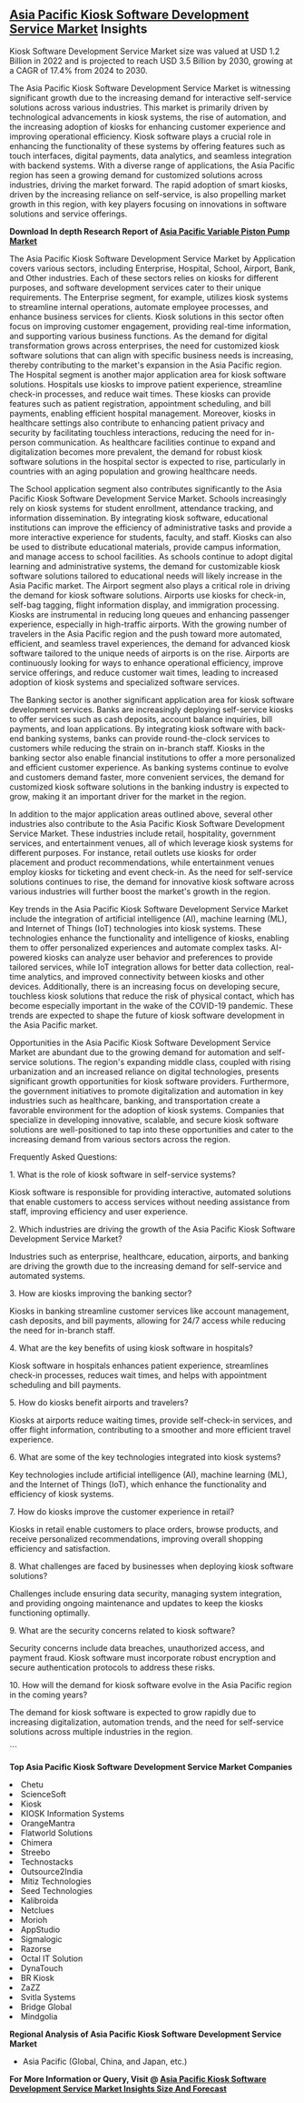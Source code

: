 <h2><a href="https://www.verifiedmarketreports.com/download-sample/?rid=463842&amp;utm_source=Github-Feb&amp;utm_medium=219" target="_blank">Asia Pacific Kiosk Software Development Service Market</a> Insights</h2><p>Kiosk Software Development Service Market size was valued at USD 1.2 Billion in 2022 and is projected to reach USD 3.5 Billion by 2030, growing at a CAGR of 17.4% from 2024 to 2030.</p><p><p>The Asia Pacific Kiosk Software Development Service Market is witnessing significant growth due to the increasing demand for interactive self-service solutions across various industries. This market is primarily driven by technological advancements in kiosk systems, the rise of automation, and the increasing adoption of kiosks for enhancing customer experience and improving operational efficiency. Kiosk software plays a crucial role in enhancing the functionality of these systems by offering features such as touch interfaces, digital payments, data analytics, and seamless integration with backend systems. With a diverse range of applications, the Asia Pacific region has seen a growing demand for customized solutions across industries, driving the market forward. The rapid adoption of smart kiosks, driven by the increasing reliance on self-service, is also propelling market growth in this region, with key players focusing on innovations in software solutions and service offerings. <p><strong>Download In depth Research Report of <a href="https://www.verifiedmarketreports.com/download-sample/?rid=236118&amp;utm_source=Pulse-Dec&amp;utm_medium=219" target="_blank">Asia Pacific Variable Piston Pump Market</a></strong></p></p> <p>The Asia Pacific Kiosk Software Development Service Market by Application covers various sectors, including Enterprise, Hospital, School, Airport, Bank, and Other industries. Each of these sectors relies on kiosks for different purposes, and software development services cater to their unique requirements. The Enterprise segment, for example, utilizes kiosk systems to streamline internal operations, automate employee processes, and enhance business services for clients. Kiosk solutions in this sector often focus on improving customer engagement, providing real-time information, and supporting various business functions. As the demand for digital transformation grows across enterprises, the need for customized kiosk software solutions that can align with specific business needs is increasing, thereby contributing to the market's expansion in the Asia Pacific region. The Hospital segment is another major application area for kiosk software solutions. Hospitals use kiosks to improve patient experience, streamline check-in processes, and reduce wait times. These kiosks can provide features such as patient registration, appointment scheduling, and bill payments, enabling efficient hospital management. Moreover, kiosks in healthcare settings also contribute to enhancing patient privacy and security by facilitating touchless interactions, reducing the need for in-person communication. As healthcare facilities continue to expand and digitalization becomes more prevalent, the demand for robust kiosk software solutions in the hospital sector is expected to rise, particularly in countries with an aging population and growing healthcare needs. <p>The School application segment also contributes significantly to the Asia Pacific Kiosk Software Development Service Market. Schools increasingly rely on kiosk systems for student enrollment, attendance tracking, and information dissemination. By integrating kiosk software, educational institutions can improve the efficiency of administrative tasks and provide a more interactive experience for students, faculty, and staff. Kiosks can also be used to distribute educational materials, provide campus information, and manage access to school facilities. As schools continue to adopt digital learning and administrative systems, the demand for customizable kiosk software solutions tailored to educational needs will likely increase in the Asia Pacific market. The Airport segment also plays a critical role in driving the demand for kiosk software solutions. Airports use kiosks for check-in, self-bag tagging, flight information display, and immigration processing. Kiosks are instrumental in reducing long queues and enhancing passenger experience, especially in high-traffic airports. With the growing number of travelers in the Asia Pacific region and the push toward more automated, efficient, and seamless travel experiences, the demand for advanced kiosk software tailored to the unique needs of airports is on the rise. Airports are continuously looking for ways to enhance operational efficiency, improve service offerings, and reduce customer wait times, leading to increased adoption of kiosk systems and specialized software services. <p>The Banking sector is another significant application area for kiosk software development services. Banks are increasingly deploying self-service kiosks to offer services such as cash deposits, account balance inquiries, bill payments, and loan applications. By integrating kiosk software with back-end banking systems, banks can provide round-the-clock services to customers while reducing the strain on in-branch staff. Kiosks in the banking sector also enable financial institutions to offer a more personalized and efficient customer experience. As banking systems continue to evolve and customers demand faster, more convenient services, the demand for customized kiosk software solutions in the banking industry is expected to grow, making it an important driver for the market in the region. <p>In addition to the major application areas outlined above, several other industries also contribute to the Asia Pacific Kiosk Software Development Service Market. These industries include retail, hospitality, government services, and entertainment venues, all of which leverage kiosk systems for different purposes. For instance, retail outlets use kiosks for order placement and product recommendations, while entertainment venues employ kiosks for ticketing and event check-in. As the need for self-service solutions continues to rise, the demand for innovative kiosk software across various industries will further boost the market's growth in the region. <p>Key trends in the Asia Pacific Kiosk Software Development Service Market include the integration of artificial intelligence (AI), machine learning (ML), and Internet of Things (IoT) technologies into kiosk systems. These technologies enhance the functionality and intelligence of kiosks, enabling them to offer personalized experiences and automate complex tasks. AI-powered kiosks can analyze user behavior and preferences to provide tailored services, while IoT integration allows for better data collection, real-time analytics, and improved connectivity between kiosks and other devices. Additionally, there is an increasing focus on developing secure, touchless kiosk solutions that reduce the risk of physical contact, which has become especially important in the wake of the COVID-19 pandemic. These trends are expected to shape the future of kiosk software development in the Asia Pacific market. <p>Opportunities in the Asia Pacific Kiosk Software Development Service Market are abundant due to the growing demand for automation and self-service solutions. The region's expanding middle class, coupled with rising urbanization and an increased reliance on digital technologies, presents significant growth opportunities for kiosk software providers. Furthermore, the government initiatives to promote digitalization and automation in key industries such as healthcare, banking, and transportation create a favorable environment for the adoption of kiosk systems. Companies that specialize in developing innovative, scalable, and secure kiosk software solutions are well-positioned to tap into these opportunities and cater to the increasing demand from various sectors across the region. <p>Frequently Asked Questions:</p> <p>1. What is the role of kiosk software in self-service systems?</p> <p>Kiosk software is responsible for providing interactive, automated solutions that enable customers to access services without needing assistance from staff, improving efficiency and user experience.</p> <p>2. Which industries are driving the growth of the Asia Pacific Kiosk Software Development Service Market?</p> <p>Industries such as enterprise, healthcare, education, airports, and banking are driving the growth due to the increasing demand for self-service and automated systems.</p> <p>3. How are kiosks improving the banking sector?</p> <p>Kiosks in banking streamline customer services like account management, cash deposits, and bill payments, allowing for 24/7 access while reducing the need for in-branch staff.</p> <p>4. What are the key benefits of using kiosk software in hospitals?</p> <p>Kiosk software in hospitals enhances patient experience, streamlines check-in processes, reduces wait times, and helps with appointment scheduling and bill payments.</p> <p>5. How do kiosks benefit airports and travelers?</p> <p>Kiosks at airports reduce waiting times, provide self-check-in services, and offer flight information, contributing to a smoother and more efficient travel experience.</p> <p>6. What are some of the key technologies integrated into kiosk systems?</p> <p>Key technologies include artificial intelligence (AI), machine learning (ML), and the Internet of Things (IoT), which enhance the functionality and efficiency of kiosk systems.</p> <p>7. How do kiosks improve the customer experience in retail?</p> <p>Kiosks in retail enable customers to place orders, browse products, and receive personalized recommendations, improving overall shopping efficiency and satisfaction.</p> <p>8. What challenges are faced by businesses when deploying kiosk software solutions?</p> <p>Challenges include ensuring data security, managing system integration, and providing ongoing maintenance and updates to keep the kiosks functioning optimally.</p> <p>9. What are the security concerns related to kiosk software?</p> <p>Security concerns include data breaches, unauthorized access, and payment fraud. Kiosk software must incorporate robust encryption and secure authentication protocols to address these risks.</p> <p>10. How will the demand for kiosk software evolve in the Asia Pacific region in the coming years?</p> <p>The demand for kiosk software is expected to grow rapidly due to increasing digitalization, automation trends, and the need for self-service solutions across multiple industries in the region.</p> ```</p><p><strong>Top Asia Pacific Kiosk Software Development Service Market Companies</strong></p><div data-test-id=""><p><li>Chetu</li><li> ScienceSoft</li><li> Kiosk</li><li> KIOSK Information Systems</li><li> OrangeMantra</li><li> Flatworld Solutions</li><li> Chimera</li><li> Streebo</li><li> Technostacks</li><li> Outsource2India</li><li> Mitiz Technologies</li><li> Seed Technologies</li><li> Kalibroida</li><li> Netclues</li><li> Morioh</li><li> AppStudio</li><li> Sigmalogic</li><li> Razorse</li><li> Octal IT Solution</li><li> DynaTouch</li><li> BR Kiosk</li><li> ZaZZ</li><li> Svitla Systems</li><li> Bridge Global</li><li> Mindgolia</li></p><div><strong>Regional Analysis of&nbsp;Asia Pacific Kiosk Software Development Service Market</strong></div><ul><li dir="ltr"><p dir="ltr">Asia Pacific (Global, China, and Japan, etc.)</p></li></ul><p><strong>For More Information or Query, Visit @&nbsp;</strong><strong><a href="https://www.verifiedmarketreports.com/product/kiosk-software-development-service-market/?utm_source=Github-Feb&amp;utm_medium=219" target="_blank">Asia Pacific Kiosk Software Development Service Market Insights Size And Forecast</a></strong></p></div><h2>&nbsp;</h2><div data-test-id="">&nbsp;</div>
